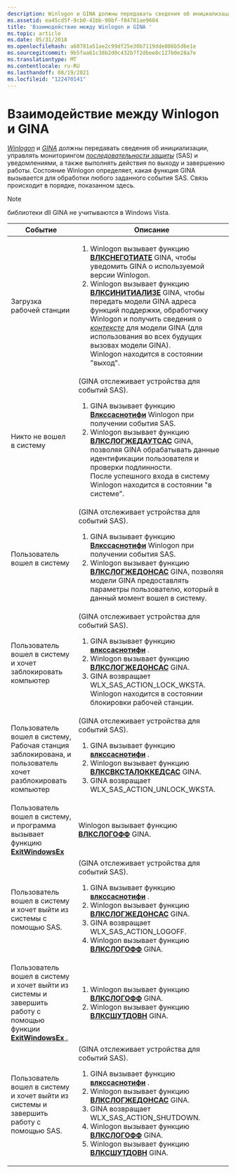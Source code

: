 ```yaml
---
description: Winlogon и GINA должны передавать сведения об инициализации, управлять мониторингом последовательности защиты (SAS) и уведомлениями, а также выполнять действия по выходу и завершению работы.
ms.assetid: ea45cd5f-9cb0-41bb-99bf-f84781ae9604
title: 'Взаимодействие между Winlogon и GINA '
ms.topic: article
ms.date: 05/31/2018
ms.openlocfilehash: a60781a51ae2c99df25e30b7119dde086b5d6e1e
ms.sourcegitcommit: 9b5faa61c38b2d0c432b7f2dbee8c127b0e28a7e
ms.translationtype: MT
ms.contentlocale: ru-RU
ms.lasthandoff: 08/19/2021
ms.locfileid: "122470141"
---
```

# <a name="interaction-between-winlogon-and-gina"></a>Взаимодействие между Winlogon и GINA 

[*Winlogon*](../secgloss/w-gly.md) и [*GINA*](../secgloss/g-gly.md) должны передавать сведения об инициализации, управлять мониторингом [*последовательности защиты*](../secgloss/s-gly.md) (SAS) и уведомлениями, а также выполнять действия по выходу и завершению работы. Состояние Winlogon определяет, какая функция GINA вызывается для обработки любого заданного события SAS. Связь происходит в порядке, показанном здесь.

> [!Note]  
> библиотеки dll GINA не учитываются в Windows Vista.

 




| Событие | Описание | 
|-------|-------------|
| Загрузка рабочей станции | <ol><li>Winlogon вызывает функцию <a href="/windows/desktop/api/Winwlx/nf-winwlx-wlxnegotiate"><strong>ВЛКСНЕГОТИАТЕ</strong></a> GINA, чтобы уведомить GINA о используемой версии Winlogon.</li><li>Winlogon вызывает функцию <a href="/windows/desktop/api/Winwlx/nf-winwlx-wlxinitialize"><strong>ВЛКСИНИТИАЛИЗЕ</strong></a> GINA, чтобы передать модели GINA адреса функций поддержки, обработчику Winlogon и получить сведения о <a href="/windows/desktop/SecGloss/c-gly"><em>контексте</em></a> для модели GINA (для использования во всех будущих вызовах модели GINA).<br /> Winlogon находится в состоянии "выход".<br /></li></ol> | 
| Никто не вошел в систему | (GINA отслеживает устройства для событий SAS).<ol><li>GINA вызывает функцию <a href="/windows/desktop/api/winwlx/nc-winwlx-pwlx_sas_notify"><strong>Влкссаснотифи</strong></a> Winlogon при получении события SAS.</li><li>Winlogon вызывает функцию <a href="/windows/desktop/api/Winwlx/nf-winwlx-wlxloggedoutsas"><strong>ВЛКСЛОГЖЕДАУТСАС</strong></a> GINA, позволяя GINA обрабатывать данные идентификации пользователя и проверки подлинности.<br /> После успешного входа в систему Winlogon находится в состоянии "в системе".<br /></li></ol> | 
| Пользователь вошел в систему | (GINA отслеживает устройства для событий SAS).<ol><li>GINA вызывает функцию <a href="/windows/desktop/api/winwlx/nc-winwlx-pwlx_sas_notify"><strong>Влкссаснотифи</strong></a> Winlogon при получении события SAS.</li><li>Winlogon вызывает функцию <a href="/windows/desktop/api/Winwlx/nf-winwlx-wlxloggedonsas"><strong>ВЛКСЛОГЖЕДОНСАС</strong></a> GINA, позволяя модели GINA предоставлять параметры пользователю, который в данный момент вошел в систему.</li></ol> | 
| Пользователь вошел в систему и хочет заблокировать компьютер | (GINA отслеживает устройства для событий SAS).<ol><li>GINA вызывает функцию <a href="/windows/desktop/api/winwlx/nc-winwlx-pwlx_sas_notify"><strong>влкссаснотифи</strong></a> .</li><li>Winlogon вызывает функцию <a href="/windows/desktop/api/Winwlx/nf-winwlx-wlxloggedonsas"><strong>ВЛКСЛОГЖЕДОНСАС</strong></a> GINA.</li><li>GINA возвращает WLX_SAS_ACTION_LOCK_WKSTA.<br /> Winlogon находится в состоянии блокировки рабочей станции.<br /></li></ol> | 
| Пользователь вошел в систему, Рабочая станция заблокирована, и пользователь хочет разблокировать компьютер | (GINA отслеживает устройства для событий SAS).<ol><li>GINA вызывает функцию <a href="/windows/desktop/api/winwlx/nc-winwlx-pwlx_sas_notify"><strong>влкссаснотифи</strong></a> .</li><li>Winlogon вызывает функцию <a href="/windows/desktop/api/Winwlx/nf-winwlx-wlxwkstalockedsas"><strong>ВЛКСВКСТАЛОККЕДСАС</strong></a> GINA.</li><li>GINA возвращает WLX_SAS_ACTION_UNLOCK_WKSTA.</li></ol> | 
| Пользователь вошел в систему, и программа вызывает функцию <a href="/windows/desktop/api/winuser/nf-winuser-exitwindowsex"><strong>ExitWindowsEx</strong></a> | Winlogon вызывает функцию <a href="/windows/desktop/api/Winwlx/nf-winwlx-wlxlogoff"><strong>ВЛКСЛОГОФФ</strong></a> GINA. | 
| Пользователь вошел в систему и хочет выйти из системы с помощью SAS. | (GINA отслеживает устройства для событий SAS).<ol><li>GINA вызывает функцию <a href="/windows/desktop/api/winwlx/nc-winwlx-pwlx_sas_notify"><strong>влкссаснотифи</strong></a> .</li><li>Winlogon вызывает функцию <a href="/windows/desktop/api/Winwlx/nf-winwlx-wlxloggedonsas"><strong>ВЛКСЛОГЖЕДОНСАС</strong></a> GINA.</li><li>GINA возвращает WLX_SAS_ACTION_LOGOFF.</li><li>Winlogon вызывает функцию <a href="/windows/desktop/api/Winwlx/nf-winwlx-wlxlogoff"><strong>ВЛКСЛОГОФФ</strong></a> GINA.</li></ol> | 
| Пользователь вошел в систему и хочет выйти из системы и завершить работу с помощью функции <a href="/windows/desktop/api/winuser/nf-winuser-exitwindowsex"> <strong>ExitWindowsEx</strong> .</a> | <ol><li>Winlogon вызывает функцию <a href="/windows/desktop/api/Winwlx/nf-winwlx-wlxlogoff"><strong>ВЛКСЛОГОФФ</strong></a> GINA.</li><li>Winlogon вызывает функцию <a href="/windows/desktop/api/Winwlx/nf-winwlx-wlxshutdown"><strong>ВЛКСШУТДОВН</strong></a> GINA.</li></ol> | 
| Пользователь вошел в систему и хочет выйти из системы и завершить работу с помощью SAS. | (GINA отслеживает устройства для событий SAS).<ol><li>GINA вызывает функцию <a href="/windows/desktop/api/winwlx/nc-winwlx-pwlx_sas_notify"><strong>влкссаснотифи</strong></a> .</li><li>Winlogon вызывает функцию <a href="/windows/desktop/api/Winwlx/nf-winwlx-wlxloggedonsas"><strong>ВЛКСЛОГЖЕДОНСАС</strong></a> GINA.</li><li>GINA возвращает WLX_SAS_ACTION_SHUTDOWN.</li><li>Winlogon вызывает функцию <a href="/windows/desktop/api/Winwlx/nf-winwlx-wlxlogoff"><strong>ВЛКСЛОГОФФ</strong></a> GINA.</li><li>Winlogon вызывает функцию <a href="/windows/desktop/api/Winwlx/nf-winwlx-wlxshutdown"><strong>ВЛКСШУТДОВН</strong></a> GINA.</li></ol> | 




 

 

 
